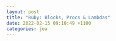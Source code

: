 ```yaml
---
layout: post
title: "Ruby: Blocks, Procs & Lambdas"
date: 2022-02-15 09:10:49 +1100
categories: jea
---
```


<sl-format-date  date="{{page.date}}"  month="long"  day="numeric"  year="numeric"></sl-format-date>
